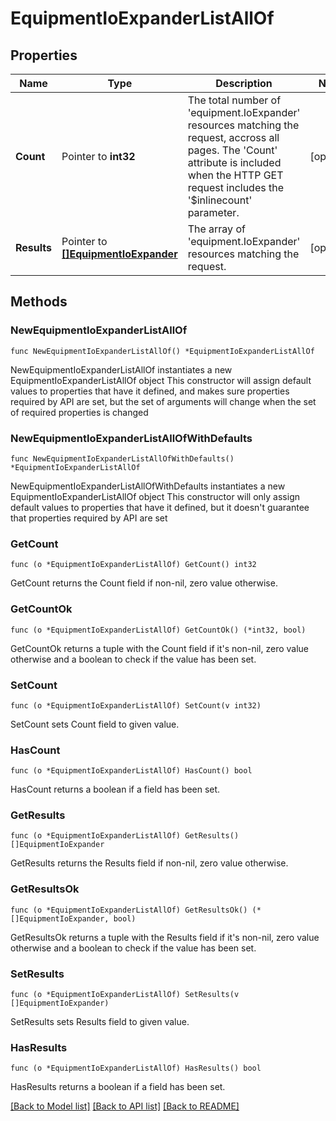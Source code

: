 # EquipmentIoExpanderListAllOf

## Properties

Name | Type | Description | Notes
------------ | ------------- | ------------- | -------------
**Count** | Pointer to **int32** | The total number of &#39;equipment.IoExpander&#39; resources matching the request, accross all pages. The &#39;Count&#39; attribute is included when the HTTP GET request includes the &#39;$inlinecount&#39; parameter. | [optional] 
**Results** | Pointer to [**[]EquipmentIoExpander**](equipment.IoExpander.md) | The array of &#39;equipment.IoExpander&#39; resources matching the request. | [optional] 

## Methods

### NewEquipmentIoExpanderListAllOf

`func NewEquipmentIoExpanderListAllOf() *EquipmentIoExpanderListAllOf`

NewEquipmentIoExpanderListAllOf instantiates a new EquipmentIoExpanderListAllOf object
This constructor will assign default values to properties that have it defined,
and makes sure properties required by API are set, but the set of arguments
will change when the set of required properties is changed

### NewEquipmentIoExpanderListAllOfWithDefaults

`func NewEquipmentIoExpanderListAllOfWithDefaults() *EquipmentIoExpanderListAllOf`

NewEquipmentIoExpanderListAllOfWithDefaults instantiates a new EquipmentIoExpanderListAllOf object
This constructor will only assign default values to properties that have it defined,
but it doesn't guarantee that properties required by API are set

### GetCount

`func (o *EquipmentIoExpanderListAllOf) GetCount() int32`

GetCount returns the Count field if non-nil, zero value otherwise.

### GetCountOk

`func (o *EquipmentIoExpanderListAllOf) GetCountOk() (*int32, bool)`

GetCountOk returns a tuple with the Count field if it's non-nil, zero value otherwise
and a boolean to check if the value has been set.

### SetCount

`func (o *EquipmentIoExpanderListAllOf) SetCount(v int32)`

SetCount sets Count field to given value.

### HasCount

`func (o *EquipmentIoExpanderListAllOf) HasCount() bool`

HasCount returns a boolean if a field has been set.

### GetResults

`func (o *EquipmentIoExpanderListAllOf) GetResults() []EquipmentIoExpander`

GetResults returns the Results field if non-nil, zero value otherwise.

### GetResultsOk

`func (o *EquipmentIoExpanderListAllOf) GetResultsOk() (*[]EquipmentIoExpander, bool)`

GetResultsOk returns a tuple with the Results field if it's non-nil, zero value otherwise
and a boolean to check if the value has been set.

### SetResults

`func (o *EquipmentIoExpanderListAllOf) SetResults(v []EquipmentIoExpander)`

SetResults sets Results field to given value.

### HasResults

`func (o *EquipmentIoExpanderListAllOf) HasResults() bool`

HasResults returns a boolean if a field has been set.


[[Back to Model list]](../README.md#documentation-for-models) [[Back to API list]](../README.md#documentation-for-api-endpoints) [[Back to README]](../README.md)



